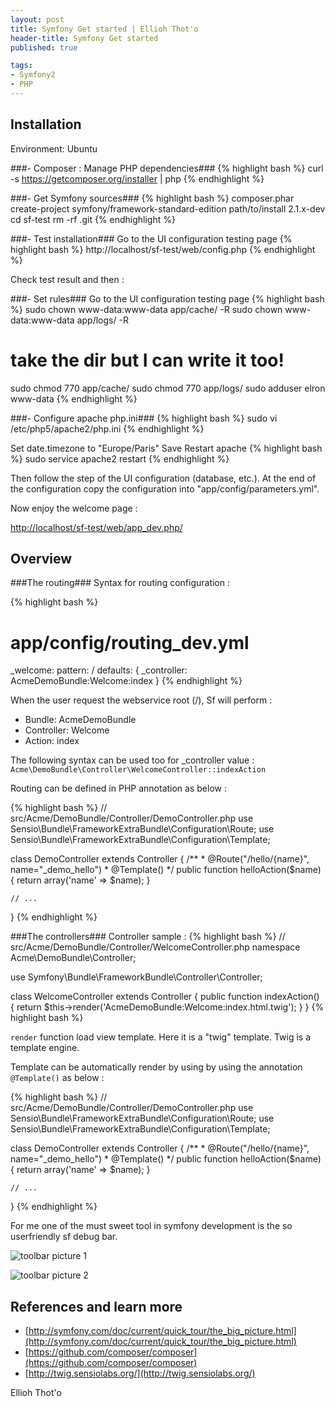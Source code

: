```yaml
---
layout: post
title: Symfony Get started | Ellioh Thot'o
header-title: Symfony Get started
published: true

tags: 
- Symfony2 
- PHP
---
```



Installation
-----------

Environment:
Ubuntu

###- Composer : Manage PHP dependencies###
{% highlight bash %}
curl -s https://getcomposer.org/installer | php
{% endhighlight %}


###- Get Symfony sources### 
{% highlight bash %}
composer.phar create-project symfony/framework-standard-edition path/to/install 2.1.x-dev
cd sf-test
rm -rf .git
{% endhighlight %}

###- Test installation### 
Go to the UI configuration testing page 
{% highlight bash %}
http://localhost/sf-test/web/config.php
{% endhighlight %}

Check test result and then :

###- Set rules### 
Go to the UI configuration testing page 
{% highlight bash %}
sudo chown www-data:www-data app/cache/ -R
sudo chown www-data:www-data app/logs/ -R

# take the dir but I can write it too!
sudo chmod 770 app/cache/
sudo chmod 770 app/logs/
sudo adduser elron www-data
{% endhighlight %}

###- Configure apache php.ini### 
{% highlight bash %}
sudo vi /etc/php5/apache2/php.ini
{% endhighlight %}

Set date.timezone to "Europe/Paris"	
Save 
Restart apache 
{% highlight bash %}
sudo service apache2 restart
{% endhighlight %}

Then follow the step of the UI configuration (database, etc.).
At the end of the configuration copy the configuration into "app/config/parameters.yml".

Now enjoy the welcome page :

[http://localhost/sf-test/web/app_dev.php/](http://localhost/sf-test/web/app_dev.php/)


Overview
-------

###The routing### 
Syntax for routing configuration :

{% highlight bash %}
  # app/config/routing_dev.yml
_welcome:
    pattern:  /
    defaults: { _controller: AcmeDemoBundle:Welcome:index }
{% endhighlight %}

When the user request the webservice root (/), Sf will perform :
- Bundle: AcmeDemoBundle
- Controller: Welcome
- Action: index

The following syntax can be used too for _controller value : <code>Acme\DemoBundle\Controller\WelcomeController::indexAction</code>

Routing can be defined in PHP annotation as below :

{% highlight bash %}
// src/Acme/DemoBundle/Controller/DemoController.php
use Sensio\Bundle\FrameworkExtraBundle\Configuration\Route;
use Sensio\Bundle\FrameworkExtraBundle\Configuration\Template;

class DemoController extends Controller
{
    /**
     * @Route("/hello/{name}", name="_demo_hello")
     * @Template()
     */
    public function helloAction($name)
    {
        return array('name' => $name);
    }

    // ...
}
{% endhighlight %}


###The controllers###
Controller sample : 
{% highlight bash %}
// src/Acme/DemoBundle/Controller/WelcomeController.php
namespace Acme\DemoBundle\Controller;

use Symfony\Bundle\FrameworkBundle\Controller\Controller;

class WelcomeController extends Controller
{
    public function indexAction()
    {
        return $this->render('AcmeDemoBundle:Welcome:index.html.twig');
    }
}
{% highlight bash %}

<code>render</code> function load view template. Here it is a "twig" template. Twig is a template engine.

Template can be automatically render by using by using the annotation <code>@Template()</code> as below :

{% highlight bash %}
// src/Acme/DemoBundle/Controller/DemoController.php
use Sensio\Bundle\FrameworkExtraBundle\Configuration\Route;
use Sensio\Bundle\FrameworkExtraBundle\Configuration\Template;


class DemoController extends Controller
{
    /**
     * @Route("/hello/{name}", name="_demo_hello")
     * @Template()
     */
    public function helloAction($name)
    {
        return array('name' => $name);
    }

    // ...
}
{% endhighlight %}

For me one of the must sweet tool in symfony development is the so userfriendly sf debug bar. 


![toolbar picture 1](http://symfony.com/doc/current/_images/web_debug_toolbar.png)

![toolbar picture 2](http://symfony.com/doc/current/_images/profiler.png)

References and learn more
-------

- [http://symfony.com/doc/current/quick_tour/the_big_picture.html](http://symfony.com/doc/current/quick_tour/the_big_picture.html)
- [https://github.com/composer/composer](https://github.com/composer/composer)
- [http://twig.sensiolabs.org/](http://twig.sensiolabs.org/)


Ellioh Thot'o
